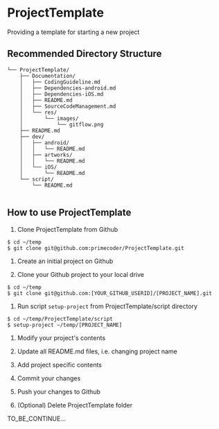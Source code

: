 # ProjectTemplate
Providing a template for starting a new project

## Recommended Directory Structure

```
└── ProjectTemplate/
    ├── Documentation/
    │   ├── CodingGuideline.md
    │   ├── Dependencies-android.md
    │   ├── Dependencies-iOS.md
    │   ├── README.md
    │   ├── SourceCodeManagement.md
    │   └── res/
    │       └── images/
    │           └── gitflow.png
    ├── README.md
    ├── dev/
    │   ├── android/
    │   │   └── README.md
    │   ├── artworks/
    │   │   └── README.md
    │   └── iOS/
    │       └── README.md
    └── script/
        └── README.md
        
```

## How to use ProjectTemplate

1. Clone ProjectTemplate from Github

  ```
  $ cd ~/temp
  $ git clone git@github.com:primecoder/ProjectTemplate.git
  ```

1. Create an initial project on Github

1. Clone your Github project to your local drive

  ```
  $ cd ~/temp
  $ git clone git@github.com:[YOUR_GITHUB_USERID]/[PROJECT_NAME].git
  ```

1. Run script `setup-project` from ProjectTemplate/script directory

  ```
  $ cd ~/temp/ProjectTemplate/script
  $ setup-project ~/temp/[PROJECT_NAME]
  ```

1. Modify your project's contents

  1. Update all README.md files, i.e. changing project name

  1. Add project specific contents

1. Commit your changes

1. Push your changes to Github

1. (Optional) Delete ProjectTemplate folder

TO_BE_CONTINUE...
